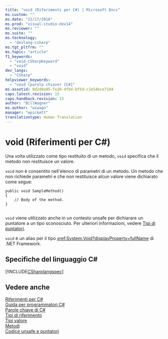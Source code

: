 ```yaml
---
title: "void (Riferimenti per C#) | Microsoft Docs"
ms.custom: ""
ms.date: "11/17/2016"
ms.prod: "visual-studio-dev14"
ms.reviewer: ""
ms.suite: ""
ms.technology: 
  - "devlang-csharp"
ms.tgt_pltfrm: ""
ms.topic: "article"
f1_keywords: 
  - "void_CSharpKeyword"
  - "void"
dev_langs: 
  - "CSharp"
helpviewer_keywords: 
  - "void (parola chiave) [C#]"
ms.assetid: 0d2d8a95-fe20-4fbd-bf5d-c1e54bce71d4
caps.latest.revision: 15
caps.handback.revision: 15
author: "BillWagner"
ms.author: "wiwagn"
manager: "wpickett"
translationtype: Human Translation
---
```

# void (Riferimenti per C#)
Una volta utilizzato come tipo restituito di un metodo, `void` specifica che il metodo non restituisce un valore.  
  
 `void` non è consentito nell'elenco di parametri di un metodo.  Un metodo che non richiede parametri e che non restituisce alcun valore viene dichiarato come segue:  
  
```  
public void SampleMethod()  
{  
    // Body of the method.  
}  
  
```  
  
 `void` viene utilizzato anche in un contesto unsafe per dichiarare un puntatore a un tipo sconosciuto.  Per ulteriori informazioni, vedere [Tipi di puntatori](../../../csharp/programming-guide/unsafe-code-pointers/pointer-types.md).  
  
 `void` è un alias per il tipo <xref:System.Void?displayProperty=fullName> di .NET Framework.  
  
## Specifiche del linguaggio C\#  
 [!INCLUDE[CSharplangspec](../../../csharp/language-reference/keywords/includes/csharplangspec_md.md)]  
  
## Vedere anche  
 [Riferimenti per C\#](../../../csharp/language-reference/index.md)   
 [Guida per programmatori C\#](../../../csharp/programming-guide/index.md)   
 [Parole chiave di C\#](../../../csharp/language-reference/keywords/index.md)   
 [Tipi di riferimento](../../../csharp/language-reference/keywords/reference-types.md)   
 [Tipi valore](../../../csharp/language-reference/keywords/value-types.md)   
 [Metodi](../../../csharp/programming-guide/classes-and-structs/methods.md)   
 [Codice unsafe e puntatori](../../../csharp/programming-guide/unsafe-code-pointers/index.md)